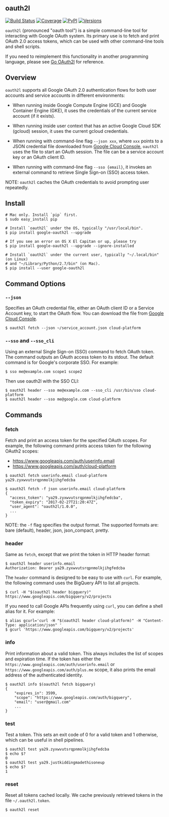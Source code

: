 oauth2l
-------

[![Build Status](https://travis-ci.org/google/oauth2l.svg?branch=master)](https://travis-ci.org/google/oauth2l)
[![Coverage](https://coveralls.io/repos/google/oauth2l/badge.svg?branch=master)](https://coveralls.io/r/google/oauth2l?branch=master)
[![PyPI](https://img.shields.io/pypi/v/google-oauth2l.svg)](https://pypi.python.org/pypi/google-oauth2l)
[![Versions](https://img.shields.io/pypi/pyversions/google-oauth2l.svg)](https://pypi.python.org/pypi/google-oauth2l)

`oauth2l` (pronounced "oauth tool") is a simple command-line tool for
interacting with Google OAuth system. Its primary use is to fetch and
print OAuth 2.0 access tokens, which can be used with other command-line
tools and shell scripts.

If you need to reimplement this functionality in another programming
language, please see [Go OAuth2l](go/oauth2client) for reference.

## Overview

`oauth2l` supports all Google OAuth 2.0 authentication flows for both user
accounts and service accounts in different environments:

*   When running inside Google Compute Engine (GCE) and Google Container
    Engine (GKE), it uses the credentials of the current service account
   (if it exists).

*   When running inside user context that has an active Google Cloud SDK
    (gcloud) session, it uses the current gcloud credentials.

*   When running with command-line flag `--json xxx`, where `xxx` points to
    a JSON credential file downloaded from
    [Google Cloud Console](https://console.cloud.google.com/apis/credentials),
    `oauth2l` uses the file to start an OAuth session. The file can be a
    service account key or an OAuth client ID.

*   When running with command-line flag `--sso {email}`, it invokes an
    external command to retrieve Single Sign-on (SSO) access token.

NOTE: `oauth2l` caches the OAuth credentials to avoid prompting user
repeatedly.

## Install

```
# Mac only. Install `pip` first.
$ sudo easy_install pip

# Install `oauth2l` under the OS, typically "/usr/local/bin".
$ pip install google-oauth2l --upgrade

# If you see an error on OS X El Capitan or up, please try
$ pip install google-oauth2l --upgrade --ignore-installed

# Install `oauth2l` under the current user, typically "~/.local/bin" (on Linux)
# and "~/Library/Python/2.7/bin" (on Mac).
$ pip install --user google-oauth2l
```

## Command Options

### `--json`

Specifies an OAuth credential file, either an OAuth client ID or a Service
Account key, to start the OAuth flow. You can download the file from
[Google Cloud Console](https://console.cloud.google.com/apis/credentials).

```
$ oauth2l fetch --json ~/service_account.json cloud-platform
```

### `--sso` and `--sso_cli`

Using an external Single Sign-on (SSO) command to fetch OAuth token.  
The command outputs an OAuth access token to its stdout. The default
command is for Google's corporate SSO. For example:

```
$ sso me@example.com scope1 scope2
```

Then use oauth2l with the SSO CLI:

```
$ oauth2l header --sso me@example.com --sso_cli /usr/bin/sso cloud-platform
$ oauth2l header --sso me@google.com cloud-platform
```

## Commands

### fetch

Fetch and print an access token for the specified OAuth scopes. For example,
the following command prints access token for the following OAuth2 scopes:

*   https://www.googleapis.com/auth/userinfo.email
*   https://www.googleapis.com/auth/cloud-platform

```
$ oauth2l fetch userinfo.email cloud-platform
ya29.zyxwvutsrqpnmolkjihgfedcba

$ oauth2l fetch -f json userinfo.email cloud-platform
{
  "access_token": "ya29.zyxwvutsrqpnmolkjihgfedcba",
  "token_expiry": "2017-02-27T21:20:47Z",
  "user_agent": "oauth2l/1.0.0",
  ...
}
```

NOTE: the `-f` flag specifies the output format. The supported formats are: 
bare (default), header, json, json_compact, pretty.

### header

Same as `fetch`, except that we print the token in HTTP header format:

```
$ oauth2l header userinfo.email
Authorization: Bearer ya29.zyxwvutsrqpnmolkjihgfedcba
```

The `header` command is designed to be easy to use with `curl`. For example,
the following command uses the BigQuery API to list all projects.

```
$ curl -H "$(oauth2l header bigquery)" https://www.googleapis.com/bigquery/v2/projects
```

If you need to call Google APIs frequently using `curl`, you can define a
shell alias for it. For example:

```
$ alias gcurl='curl -H "$(oauth2l header cloud-platform)" -H "Content-Type: application/json" '
$ gcurl 'https://www.googleapis.com/bigquery/v2/projects'
```

### info

Print information about a valid token. This always includes the list of scopes
and expiration time. If the token has either the
`https://www.googleapis.com/auth/userinfo.email` or
`https://www.googleapis.com/auth/plus.me` scope, it also prints the email
address of the authenticated identity.

```
$ oauth2l info $(oauth2l fetch bigquery)
{
    "expires_in": 3599,
    "scope": "https://www.googleapis.com/auth/bigquery",
    "email": "user@gmail.com"
    ...
}
```

### test

Test a token. This sets an exit code of 0 for a valid token and 1 otherwise,
which can be useful in shell pipelines.

```
$ oauth2l test ya29.zyxwvutsrqpnmolkjihgfedcba
$ echo $?
0
$ oauth2l test ya29.justkiddingmadethisoneup
$ echo $?
1
```

### reset

Reset all tokens cached locally. We cache previously retrieved tokens in the
file `~/.oauth2l.token`.

```
$ oauth2l reset
```
